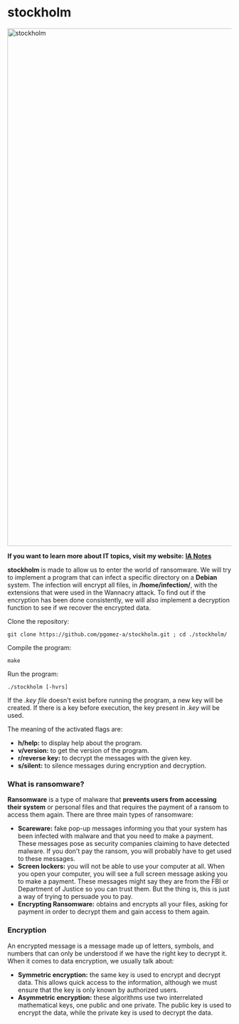 # stockholm

<img width="1163" alt="stockholm" src="https://user-images.githubusercontent.com/74931024/166300457-d3465ac4-13b6-4d84-ab8a-8a9097fac736.png">

**If you want to learn more about IT topics, visit my website:** [**IA Notes**](https://ia-notes.com/)

**stockholm** is made to allow us to enter the world of ransomware. We will try to implement a program that can infect a specific directory on a **Debian** system. The infection will encrypt all files, in **/home/infection/**, with the extensions that were used in the Wannacry attack. To find out if the encryption has been done consistently, we will also implement a decryption function to see if we recover the encrypted data.<br>

Clone the repository:

    git clone https://github.com/pgomez-a/stockholm.git ; cd ./stockholm/

Compile the program:

    make
    
Run the program:

    ./stockholm [-hvrs]
    
If the *.key file* doesn't exist before running the program, a new key will be created. If there is a key before execution, the key present in *.key* will be used.
    
The meaning of the activated flags are:
- **h/help:** to display help about the program.
- **v/version:** to get the version of the program.
- **r/reverse key:** to decrypt the messages with the given key.
- **s/silent:** to silence messages during encryption and decryption.

### What is ransomware?
**Ransomware** is a type of malware that **prevents users from accessing their system** or personal files and that requires the payment of a ransom to access them again. There are three main types of ransomware:

- **Scareware:** fake pop-up messages informing you that your system has been infected with malware and that you need to make a payment. These messages pose as security companies claiming to have detected malware. If you don't pay the ransom, you will probably have to get used to these messages.
- **Screen lockers:** you will not be able to use your computer at all. When you open your computer, you will see a full screen message asking you to make a payment. These messages might say they are from the FBI or Department of Justice so you can trust them. But the thing is, this is just a way of trying to persuade you to pay.
- **Encrypting Ransomware:** obtains and encrypts all your files, asking for payment in order to decrypt them and gain access to them again.

### Encryption
An encrypted message is a message made up of letters, symbols, and numbers that can only be understood if we have the right key to decrypt it. When it comes to data encryption, we usually talk about:
- **Symmetric encryption:** the same key is used to encrypt and decrypt data. This allows quick access to the information, although we must ensure that the key is only known by authorized users.
- **Asymmetric encryption:** these algorithms use two interrelated mathematical keys, one public and one private. The public key is used to encrypt the data, while the private key is used to decrypt the data.
